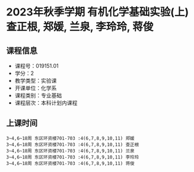# 2023年秋季学期 有机化学基础实验(上) 查正根, 郑媛, 兰泉, 李玲玲, 蒋俊






## 课程信息

- 课程号：019151.01
- 学分：2
- 教学类型：实验课
- 开课单位：化学系
- 课程类别：专业基础
- 课程层次：本科计划内课程

## 上课时间

```
3~4,6~18周 东区环资楼701-703 :4(6,7,8,9,10,11) 郑媛
3~4,6~18周 东区环资楼701-703 :4(6,7,8,9,10,11) 查正根
3~4,6~18周 东区环资楼701-703 :4(6,7,8,9,10,11) 兰泉
3~4,6~18周 东区环资楼701-703 :4(6,7,8,9,10,11) 李玲玲
3~4,6~18周 东区环资楼701-703 :4(6,7,8,9,10,11) 蒋俊
```

